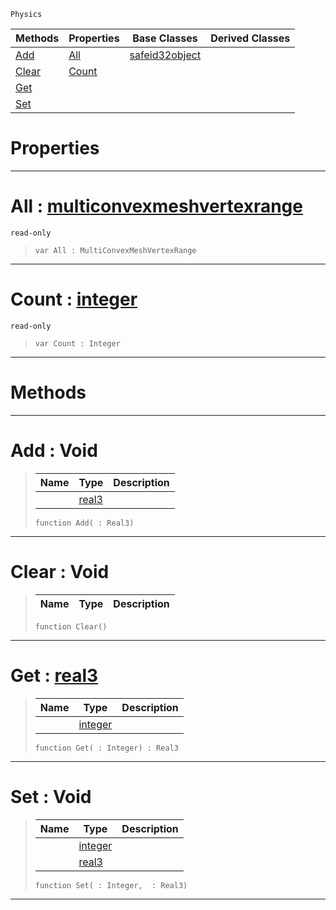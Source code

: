 `Physics`

|Methods|Properties|Base Classes|Derived Classes|
|---|---|---|---|
|[ Add](multiconvexmeshvertexdata.md#add-void)|[ All](multiconvexmeshvertexdata.md#all-zilch-engine-document)|[safeid32object](safeid32object.md)| |
|[ Clear](multiconvexmeshvertexdata.md#clear-void)|[ Count](multiconvexmeshvertexdata.md#count-zilch-engine-docume)| | |
|[ Get](multiconvexmeshvertexdata.md#get-zilch-engine-document)| | | |
|[ Set](multiconvexmeshvertexdata.md#set-void)| | | |


 #  Properties


---  
 #  All : [multiconvexmeshvertexrange](multiconvexmeshvertexrange.md)

 `read-only`

> 
> ```TS:Nada
> var All : MultiConvexMeshVertexRange


---  
 #  Count : [integer](../nada_base_types/integer.md)

 `read-only`

> 
> ```TS:Nada
> var Count : Integer


---  
 #  Methods


---  
 #  Add : Void

> 
> |Name|Type|Description|
> |---|---|---|
> ||[real3](../nada_base_types/real3.md)| |
> ```TS:Nada
> function Add( : Real3)
> ``` 


---  
 #  Clear : Void

> 
> |Name|Type|Description|
> |---|---|---|
> ```TS:Nada
> function Clear()
> ``` 


---  
 #  Get : [real3](../nada_base_types/real3.md)

> 
> |Name|Type|Description|
> |---|---|---|
> ||[integer](../nada_base_types/integer.md)| |
> ```TS:Nada
> function Get( : Integer) : Real3
> ``` 


---  
 #  Set : Void

> 
> |Name|Type|Description|
> |---|---|---|
> ||[integer](../nada_base_types/integer.md)| |
> ||[real3](../nada_base_types/real3.md)| |
> ```TS:Nada
> function Set( : Integer,  : Real3)
> ``` 


---  
 

 